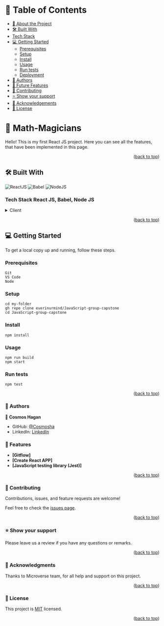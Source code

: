# 📗 Table of Contents

- [📖 About the Project](#about-project)
- [🛠 Built With](#built-with)
- [Tech Stack](#tech-stack)
- [💻 Getting Started](#getting-started)
  - [Prerequisites](#prerequisites)
  - [Setup](#setup)
  - [Install](#install)
  - [Usage](#usage)
  - [Run tests](#run-tests)
  - [Deployment](#triangular_flag_on_post-deployment)
- [👥 Authors](#authors)
- [🔭 Future Features](#future-features)
- [🤝 Contributing](#contributing)
- [⭐️ Show your support](#support)
- [🙏 Acknowledgements](#acknowledgements)
- [📝 License](#license)

# 📖 Math-Magicians <a name="#about-project"></a>

Hello! This is my first React JS project. Here you can see all the features, that have been implemented in this page.

<p align="right">(<a href="#readme-top">back to top</a>)</p>

## 🛠 Built With <a name="built-with"></a>
![ReactJS](https://icongr.am/devicon/react-original.svg?size=50&color=currentColor)
![Babel](https://icongr.am/devicon/babel-original.svg?size=50&color=currentColor)
![NodeJS](https://icongr.am/devicon/nodejs-original.svg?size=50&color=currentColor)

### Tech Stack <a name="#tech-stack"> React JS, Babel, Node JS</a>

<details>
  <summary>Client</summary>
  <ul>
    <li><a href="#">React JS</a></li>
  </ul>
</details>

<p align="right">(<a href="#readme-top">back to top</a>)</p>

## 💻 Getting Started <a name="getting-started"></a>

To get a local copy up and running, follow these steps.

### Prerequisites
```
Git
VS Code
Node
```

### Setup
```
cd my-folder
gh repo clone everinurmind/JavaScript-group-capstone
cd JavaScript-group-capstone
```
### Install
```
npm install
```
### Usage
```
npm run build
npm start
```
### Run tests
```
npm test
```

<p align="right">(<a href="#readme-top">back to top</a>)</p>

### 👥 Authors <a name="#authors"></a>

👤 **Cosmos Hagan**

- GitHub: [@Cosmosha](https://github.com/Cosmosha)
- LinkedIn: [LinkedIn](https://www.linkedin.com/in/cosmos-hagan-1361871ba)

### 🔭 Features <a name="future-features"></a>

- **[Gitflow]**
- **[Create React APP]**
- **[JavaScript testing library (Jest)]**


<p align="right">(<a href="#readme-top">back to top</a>)</p>


### 🤝 Contributing <a name="contributing"></a>

Contributions, issues, and feature requests are welcome!

Feel free to check the [issues page](https://github.com/cosmosha/Math-Magician/issues).

<p align="right">(<a href="#readme-top">back to top</a>)</p>

### ⭐️ Show your support <a name="support"></a>

Please leave us a review if you have any questions or remarks.

<p align="right">(<a href="#readme-top">back to top</a>)</p>


### 🙏 Acknowledgments <a name="acknowledgements"></a>

Thanks to Microverse team, for all help and support on this project.

<p align="right">(<a href="#readme-top">back to top</a>)</p>

### 📝 License <a name="license"></a>

This project is [MIT](LICENSE) licensed.

<p align="right">(<a href="#readme-top">back to top</a>)</p>
